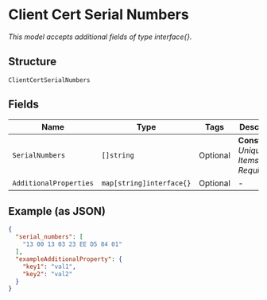 
# Client Cert Serial Numbers

*This model accepts additional fields of type interface{}.*

## Structure

`ClientCertSerialNumbers`

## Fields

| Name | Type | Tags | Description |
|  --- | --- | --- | --- |
| `SerialNumbers` | `[]string` | Optional | **Constraints**: *Unique Items Required* |
| `AdditionalProperties` | `map[string]interface{}` | Optional | - |

## Example (as JSON)

```json
{
  "serial_numbers": [
    "13 00 13 03 23 EE D5 84 01"
  ],
  "exampleAdditionalProperty": {
    "key1": "val1",
    "key2": "val2"
  }
}
```

